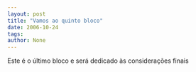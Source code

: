 ```yaml
---
layout: post
title: "Vamos ao quinto bloco"
date: 2006-10-24
tags: 
author: None
---
```

Este é o último bloco e será dedicado às considerações finais 